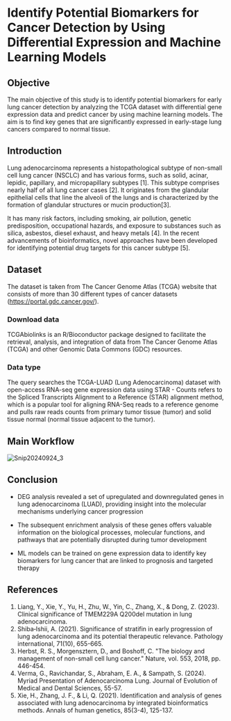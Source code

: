 
# Identify Potential Biomarkers for Cancer Detection by Using Differential Expression and Machine Learning Models



## Objective

The main objective of this study is to identify potential  biomarkers for early lung cancer detection by analyzing the TCGA dataset with differential gene expression data and predict cancer by using machine learning models. The aim is to find key genes that are significantly expressed in early-stage lung cancers compared to normal tissue. 


## Introduction

Lung adenocarcinoma represents a histopathological subtype of non-small cell lung cancer (NSCLC) and has various forms, such as solid, acinar, lepidic, papillary, and micropapillary subtypes [1]. This subtype comprises nearly half of all lung cancer cases [2]. It originates from the glandular epithelial cells that line the alveoli of the lungs and is characterized by the formation of glandular structures or mucin production[3].

It has many risk factors, including smoking, air pollution, genetic predisposition, occupational hazards, and exposure to substances such as silica, asbestos, diesel exhaust, and heavy metals [4]. In the recent advancements of bioinformatics, novel approaches have been developed for identifying potential drug targets for this cancer subtype [5].


## Dataset

The dataset is taken from The Cancer Genome Atlas (TCGA) website that consists of more than 30 different types of cancer datasets (https://portal.gdc.cancer.gov/).

### Download data

TCGAbiolinks is an R/Bioconductor package designed to facilitate the retrieval, analysis, and integration of data from The Cancer Genome Atlas (TCGA) and other Genomic Data Commons (GDC) resources.


### Data type

The query searches the  TCGA-LUAD (Lung Adenocarcinoma) dataset with open-access RNA-seq gene expression data using  STAR - Counts refers to the Spliced Transcripts Alignment to a Reference (STAR) alignment method, which is a popular tool for aligning RNA-Seq reads to a reference genome and pulls raw reads counts from primary tumor tissue (tumor) and solid tissue normal (normal tissue adjacent to the tumor). 


## Main Workflow

![Snip20240924_3](https://github.com/user-attachments/assets/508de50f-4f0c-4afc-b3f9-dba0ac4e8c14)






## Conclusion 

 - DEG analysis revealed a set of upregulated and downregulated genes in lung adenocarcinoma (LUAD), providing insight into the molecular mechanisms underlying cancer progression

 - The subsequent enrichment analysis of these genes offers valuable information on the biological processes, molecular functions, and pathways that are potentially disrupted during tumor development

 - ML models can be trained on gene expression data to  identify key biomarkers for lung cancer that are linked to prognosis and  targeted therapy


## References

1. Liang, Y., Xie, Y., Yu, H., Zhu, W., Yin, C., Zhang, X., & Dong, Z. (2023). Clinical significance of TMEM229A Q200del mutation in lung adenocarcinoma.
2. Shiba‐Ishii, A. (2021). Significance of stratifin in early progression of lung adenocarcinoma and its potential therapeutic relevance. Pathology international, 71(10), 655-665.
3. Herbst, R. S., Morgensztern, D., and Boshoff, C. "The biology and management of non-small cell lung cancer." Nature, vol. 553, 2018, pp. 446-454.
4. Verma, G., Ravichandar, S., Abraham, E. A., & Sampath, S. (2024). Myriad Presentation of Adenocarcinoma Lung. Journal of Evolution of Medical and Dental Sciences, 55-57.
5. Xie, H., Zhang, J. F., & Li, Q. (2021). Identification and analysis of genes associated with lung adenocarcinoma by integrated bioinformatics methods. Annals of human genetics, 85(3-4), 125-137.
